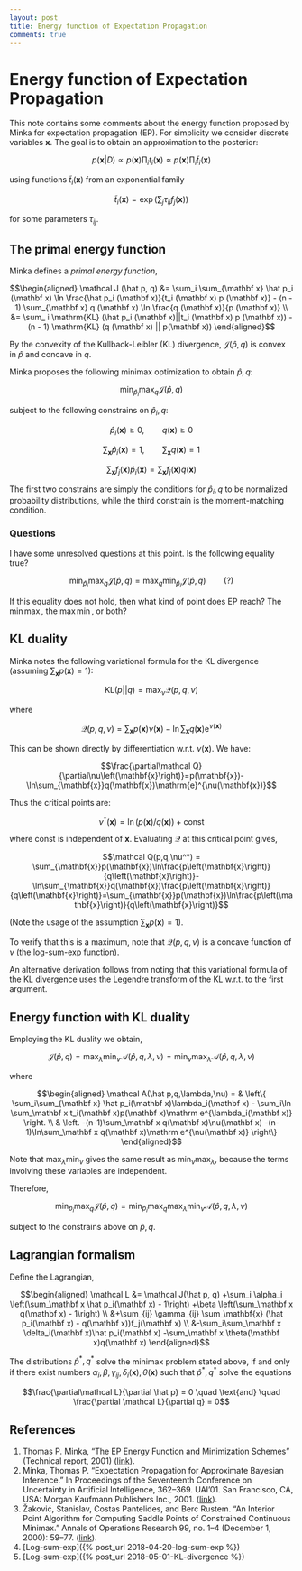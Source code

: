 ```yaml
---
layout: post
title: Energy function of Expectation Propagation
comments: true
---
```

# Energy function of Expectation Propagation

This note contains some comments about the energy function proposed by Minka for expectation propagation (EP). For simplicity we consider discrete variables $\mathbf x$. The goal is to obtain an approximation to the posterior:

$$p(\mathbf x|D) \propto p(\mathbf x) \prod_i t_i (\mathbf x)
\approx p(\mathbf x) \prod_ i \tilde t_i (\mathbf x)$$

using functions $\tilde t_i (\mathbf x)$ from an exponential family

$$\tilde t_i (\mathbf x) = \exp \left( \sum_j \tau_{ij} f_j (\mathbf x) \right)$$

for some parameters $\tau_{ij}$.

## The primal energy function

Minka defines a *primal energy function*,

$$\begin{aligned}
\mathcal J (\hat p, q)
&= \sum_i \sum_{\mathbf x} \hat p_i (\mathbf x) \ln \frac{\hat p_i (\mathbf x)}{t_i (\mathbf x) p (\mathbf x)} - (n - 1) \sum_{\mathbf x} q (\mathbf x) \ln \frac{q (\mathbf x)}{p (\mathbf x)}
\\
&= \sum_ i \mathrm{KL} (\hat p_i (\mathbf x)||t_i (\mathbf x) p (\mathbf x)) - (n - 1) \mathrm{KL} (q (\mathbf x) || p(\mathbf x))
\end{aligned}$$

By the convexity of the Kullback-Leibler (KL) divergence, $\mathcal J(\hat p,q)$ is convex in $\hat p$ and concave in $q$.

Minka proposes the following minimax optimization to obtain $\hat p, q$:

$$\min_{\hat p_i}\max_q \mathcal J (\hat p, q)$$

subject to the following constrains on $\hat p_i, q$:

$$\hat p_i(\mathbf x) \ge 0, \qquad q(\mathbf x) \ge 0$$

$$\sum_{\mathbf x}\hat p_i (\mathbf x) = 1,\qquad \sum_{\mathbf x}q\left(\mathbf x\right) = 1$$

$$\sum_{\mathbf x} f_j (\mathbf x) \hat p_i (\mathbf x) = \sum_{\mathbf x} f_j (\mathbf x) q(\mathbf x)$$

The first two constrains are simply the conditions for $\hat p_i,q$ to be normalized probability distributions, while the third constrain is the moment-matching condition.

### Questions

I have some unresolved questions at this point. Is the following equality true?

$$\min_{\hat p_i}\max_q \mathcal J (\hat p, q)
= \max_q\min_{\hat p_i} \mathcal J (\hat p, q)\qquad \text{(?)}$$

If this equality does not hold, then what kind of point does EP reach? The $\min\max$, the $\max\min$, or both?

## KL duality

Minka notes the following variational formula for the KL divergence (assuming $\sum_\mathbf x p(\mathbf x)=1)$:

$$\mathrm{KL}(p||q) = \max_\nu \mathcal Q(p,q,\nu)$$

where

$$\mathcal Q(p,q,\nu) = \sum_{\mathbf x} p(\mathbf x) \nu(\mathbf x) - \ln \sum_{\mathbf x} q(\mathbf x) \mathrm e^{\nu(\mathbf x)}$$

This can be shown directly by differentiation w.r.t. $\nu(\mathbf x)$. We have:

$$\frac{\partial\mathcal Q}{\partial\nu\left(\mathbf{x}\right)}=p(\mathbf{x})-\ln\sum_{\mathbf{x}}q(\mathbf{x})\mathrm{e}^{\nu(\mathbf{x})}$$

Thus the critical points are:

$$\nu^*(\mathbf x) = \ln(p(\mathbf x)/q(\mathbf x)) + \text{const}$$

where $\text{const}$ is independent of $\mathbf x$. Evaluating $\mathcal Q$ at this critical point gives,

$$\mathcal Q(p,q,\nu^*) = \sum_{\mathbf{x}}p(\mathbf{x})\ln\frac{p\left(\mathbf{x}\right)}{q\left(\mathbf{x}\right)}-\ln\sum_{\mathbf{x}}q(\mathbf{x})\frac{p\left(\mathbf{x}\right)}{q\left(\mathbf{x}\right)}=\sum_{\mathbf{x}}p(\mathbf{x})\ln\frac{p\left(\mathbf{x}\right)}{q\left(\mathbf{x}\right)}$$

(Note the usage of the assumption $\sum_\mathbf x p(\mathbf x)=1$).

To verify that this is a maximum, note that $\mathcal Q(p,q,\nu)$ is a concave function of $\nu$ (the log-sum-exp function).

An alternative derivation follows from noting that this variational formula of the KL divergence uses the Legendre transform of the KL w.r.t. to the first argument.

## Energy function with KL duality

Employing the KL duality we obtain,

$$\mathcal J (\hat p,q) = \max_\lambda\min_\nu \mathcal A(\hat p,q,\lambda,\nu)
= \min_\nu\max_\lambda \mathcal A(\hat p,q,\lambda,\nu)$$

where

$$\begin{aligned}
\mathcal A(\hat p,q,\lambda,\nu) =
& \left\{
    \sum_i\sum_{\mathbf x} \hat p_i(\mathbf x)\lambda_i(\mathbf x) - \sum_i\ln \sum_\mathbf x t_i(\mathbf x)p(\mathbf x)\mathrm e^{\lambda_i(\mathbf x)}
\right. \\
& \left.
    -(n-1)\sum_\mathbf x q(\mathbf x)\nu(\mathbf x)
    -(n-1)\ln\sum_\mathbf x q(\mathbf x)\mathrm e^{\nu(\mathbf x)}
\right\}
\end{aligned}$$

Note that $\max_\lambda\min_\nu$ gives the same result as $\min_\nu\max_\lambda$, because the terms involving these variables are independent.

Therefore,

$$\min_{\hat p_i}\max_q \mathcal J (\hat p, q)
= \min_{\hat p_i}\max_q\max_\lambda\min_\nu \mathcal A(\hat p,q,\lambda,\nu)$$

subject to the constrains above on $\hat p,q$.

## Lagrangian formalism

Define the Lagrangian,

$$\begin{aligned}
\mathcal L
&= \mathcal J(\hat p, q)
+\sum_i \alpha_i \left(\sum_\mathbf x \hat p_i(\mathbf x) - 1\right)
+\beta \left(\sum_\mathbf x q(\mathbf x) - 1\right) \\
&+\sum_{ij} \gamma_{ij} \sum_\mathbf{x} (\hat p_i(\mathbf x) - q(\mathbf x))f_j(\mathbf x) \\
&-\sum_i\sum_\mathbf x \delta_i(\mathbf x)\hat p_i(\mathbf x)
-\sum_\mathbf x \theta(\mathbf x)q(\mathbf x)
\end{aligned}$$

The distributions $\hat p^*,q^*$ solve the minimax problem stated above, if and only if there exist numbers $\alpha_i,\beta,\gamma_{ij},\delta_i(\mathbf x),\theta(\mathbf x)$ such that $\hat p^*,q^*$ solve the equations

$$\frac{\partial\mathcal L}{\partial \hat p} = 0
\quad \text{and} \quad
\frac{\partial \mathcal L}{\partial q} = 0$$

## References

1. Thomas P. Minka, “The EP Energy Function and Minimization Schemes” (Technical report, 2001) ([link](https://tminka.github.io/papers/ep/minka-ep-energy.pdf)).
2. Minka, Thomas P. “Expectation Propagation for Approximate Bayesian Inference.” In Proceedings of the Seventeenth Conference on Uncertainty in Artificial Intelligence, 362–369. UAI’01. San Francisco, CA, USA: Morgan Kaufmann Publishers Inc., 2001. ([link](http://dl.acm.org/citation.cfm?id=2074022.2074067)).
3. Žaković, Stanislav, Costas Pantelides, and Berc Rustem. “An Interior Point Algorithm for Computing Saddle Points of Constrained Continuous Minimax.” Annals of Operations Research 99, no. 1–4 (December 1, 2000): 59–77. ([link](https://doi.org/10.1023/A:1019284715657)).
4. [Log-sum-exp]({% post_url 2018-04-20-log-sum-exp %})
5. [Log-sum-exp]({% post_url 2018-05-01-KL-divergence %})